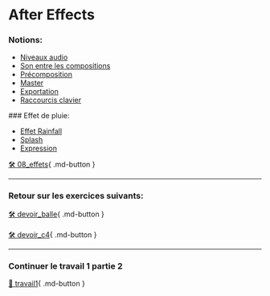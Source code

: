 # After Effects   
### Notions:
<ul>
<li><a href="https://cmontmorency365.sharepoint.com/:v:/s/TIM-582214-Animation2d77/EYbpj09zkD1GhDBl7317eG0BPrqEIQO99a4xpBsyZSaCHw?e=c5fFq5">Niveaux audio</a></li>
<li><a href="https://cmontmorency365.sharepoint.com/:v:/s/TIM-582214-Animation2d77/EcEavxk_TbpHhxotp2CIcNsBJkUQZJN3yt5sDIsLc2hqcA?e=DBw3ZB">Son entre les compositions</a></li>
<li><a href="https://cmontmorency365.sharepoint.com/:v:/s/TIM-582214-Animation2d77/EYd2F6D_qkFPlmhAlDyYKMAB7DiYmy3ej8tJPcGw3eHeqQ?e=fcdAXl">Précomposition</a></li>
<li><a href="https://cmontmorency365.sharepoint.com/:v:/s/TIM-582214-Animation2d77/EdYh6hVPDCxHhf6VA7zWbR8BEyczlnp2lYrVGSK6BAVJHw?e=lrhqIm">Master</a></li>
<li><a href="https://cmontmorency365.sharepoint.com/:v:/s/TIM-582214-Animation2d77/EeWZd6JaVOhGnr8mxzEdcaEB5Zp3XG9HCr5FkgMZ32SXuA?e=f5Nt2e">Exportation</a></li>
<li><a href="https://cmontmorency365.sharepoint.com/:v:/s/TIM-582214-Animation2d77/EX-VYq5wHelAhHneg7d7tXwBwgwljY5y4djXpmZSItBsKA?e=lAtSjz">Raccourcis clavier</a></li>
</ul>
### Effet de pluie:
<ul>
<li><a href="https://cmontmorency365.sharepoint.com/:v:/s/TIM-582214-Animation2d77/ERH5bWOx7BVInt8_ULJ6OwsBYh8u9XTHKri8jIjvVS6pYA?e=y75sjm">Effet Rainfall</a></li>
<li><a href="https://cmontmorency365.sharepoint.com/:v:/s/TIM-582214-Animation2d77/EbTWdoyUo3NDvs0zyxz3U1wBPjyHqOjtHH7jLdiRGCO4ZA?e=91ggi9">Splash</a></li>
<li><a href="https://cmontmorency365.sharepoint.com/:v:/s/TIM-582214-Animation2d77/ETxZvGlMdL1CisMBrtucYZUBBXWDcGTiq03-DEA3SEBKgA?e=C4F33M">Expression</a></li>
</ul>

[🛠️ 08_effets](exercices_ae/08_effets.md){ .md-button }   <br>   

***  
### Retour sur les exercices suivants:
[🛠️ devoir_balle](exercices_ae/devoir_balle.md){ .md-button }   <br>   
[🛠️ devoir_c4](exercices_ae/devoir_c4.md){ .md-button }   <br>

***  
### Continuer le travail 1 partie 2
[💼 travail1](exercices_ae/travail1.md){ .md-button }   <br>   
